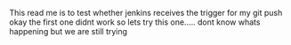 This read me is to test whether jenkins receives the trigger for my git push
okay the first one didnt work so lets try this one.....
dont know whats happening but we are still trying